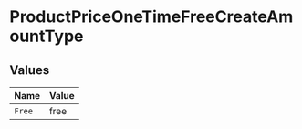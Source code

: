 # ProductPriceOneTimeFreeCreateAmountType


## Values

| Name   | Value  |
| ------ | ------ |
| `Free` | free   |